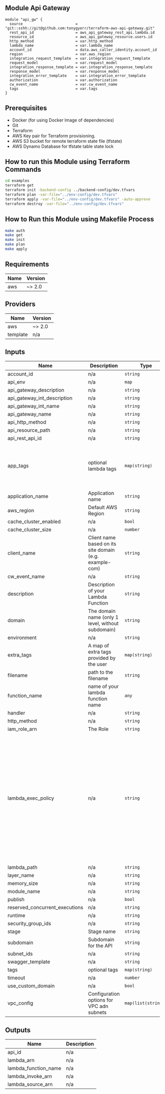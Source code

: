 ## Module Api Gateway
```hcl
module "api_gw" {
  source                        = "git::sshh://git@github.com:tonygyerr/terraform-aws-api-gateway.git"
  rest_api_id                   = aws_api_gateway_rest_api.lambda.id
  resource_id                   = aws_api_gateway_resource.users.id
  http_method                   = var.http_method
  lambda_name                   = var.lambda_name
  account_id                    = data.aws_caller_identity.account_id
  region                        = var.aws_region
  integration_request_template  = var.integration_request_template
  request_model                 = var.request_model
  integration_response_template = var.integration_response_template
  response_model                = var.response_model
  integration_error_template    = var.integration_error_template
  authorization                 = var.authorization
  cw_event_name                 = var.cw_event_name
  tags                          = var.tags
}
```

## Prerequisites
- Docker (for using Docker Image of dependencies)
- Git
- Terraform
- AWS Key pair for Terraform provisioning.
- AWS S3 bucket for remote terraform state file (tfstate)
- AWS Dynamo Database for tfstate table state lock 

## How to run this Module using Terraform Commands
```bash
cd examples
terraform get
terraform init -backend-config ../backend-config/dev.tfvars
terraform plan -var-file="../env-config/dev.tfvars"
terraform apply -var-file="../env-config/dev.tfvars" -auto-approve
terraform destroy -var-file="../env-config/dev.tfvars"
```

## How to Run this Module using Makefile Process
```bash
make auth
make get
make init
make plan
make apply
```

## Requirements

| Name | Version |
|------|---------|
| aws | ~> 2.0 |

## Providers

| Name | Version |
|------|---------|
| aws | ~> 2.0 |
| template | n/a |

## Inputs

| Name | Description | Type | Default | Required |
|------|-------------|------|---------|:--------:|
| account\_id | n/a | `string` | `${key_users}` | no |
| api\_env | n/a | `map` | `{}` | no |
| api\_gateway\_description | n/a | `string` | `""` | no |
| api\_gateway\_int\_description | n/a | `string` | `""` | no |
| api\_gateway\_int\_name | n/a | `string` | `""` | no |
| api\_gateway\_name | n/a | `string` | `""` | no |
| api\_http\_method | n/a | `string` | `""` | no |
| api\_resource\_path | n/a | `string` | n/a | yes |
| api\_rest\_api\_id | n/a | `string` | `""` | no |
| app\_tags | optional lambda tags | `map(string)` | <pre>{<br>  "costcenter": "",<br>  "environment": "",<br>  "name": "",<br>  "owner": "",<br>  "project": ""<br>}</pre> | no |
| application\_name | Application name | `string` | `""` | no |
| aws\_region | Default AWS Region | `string` | `""` | no |
| cache\_cluster\_enabled | n/a | `bool` | `false` | no |
| cache\_cluster\_size | n/a | `number` | `0.5` | no |
| client\_name | Client name based on its site domain (e.g. example-com) | `string` | `"app"` | no |
| cw\_event\_name | n/a | `string` | `""` | no |
| description | Description of your Lambda Function | `string` | `""` | no |
| domain | The domain name (only 1 level, without subdomain) | `string` | `"example.com"` | no |
| environment | n/a | `string` | `""` | no |
| extra\_tags | A map of extra tags provided by the user | `map(string)` | `{}` | no |
| filename | path to the filename | `string` | `""` | no |
| function\_name | name of your lambda function name | `any` | n/a | yes |
| handler | n/a | `string` | `"lambda.handler"` | no |
| http\_method | n/a | `string` | `"GET"` | no |
| iam\_role\_arn | The Role | `string` | n/a | yes |
| lambda\_exec\_policy | n/a | `string` | `"{\n    \"Version\": \"2012-10-17\",\n    \"Statement\": [\n        {\n            \"Effect\": \"Allow\",\n            \"Action\": [\n                \"logs:CreateLogGroup\",\n                \"logs:CreateLogStream\",\n                \"logs:PutLogEvents\"\n            ],\n            \"Resource\": [ \"arn:aws:logs:*:*:*\" ]\n        },\n        {\n            \"Effect\": \"Allow\",\n            \"Resource\": \"*\",\n            \"Action\": [\n                \"ec2:DescribeInstances\",\n                \"ec2:CreateNetworkInterface\",\n                \"ec2:AttachNetworkInterface\",\n                \"ec2:DescribeNetworkInterfaces\",\n                \"autoscaling:CompleteLifecycleAction\",\n                \"lambda:InvokeFunction\"\n            ]\n        },\n        {\n            \"Effect\": \"Allow\",\n            \"Action\": [\n                \"s3:PutObject\",\n                \"s3:GetObject\",\n                \"s3:PutObject\",\n                \"s3:DeleteObject\",\n                \"s3:ListBucket\"\n            ],\n            \"Resource\": [ \"arn:aws:s3:::*\" ]\n        }\n    ]\n}\n"` | no |
| lambda\_path | n/a | `string` | `""` | no |
| layer\_name | n/a | `string` | n/a | yes |
| memory\_size | n/a | `string` | `"256"` | no |
| module\_name | n/a | `string` | `""` | no |
| publish | n/a | `bool` | `false` | no |
| reserved\_concurrent\_executions | n/a | `string` | `"-1"` | no |
| runtime | n/a | `string` | `"python3.8"` | no |
| security\_group\_ids | n/a | `string` | `""` | no |
| stage | Stage name | `string` | `"v1"` | no |
| subdomain | Subdomain for the API | `string` | `"some"` | no |
| subnet\_ids | n/a | `string` | `""` | no |
| swagger\_template | n/a | `string` | `""` | no |
| tags | optional tags | `map(string)` | n/a | yes |
| timeout | n/a | `number` | `3` | no |
| use\_custom\_domain | n/a | `bool` | `false` | no |
| vpc\_config | Configuration options for VPC adn subnets | `map(list(string))` | `{}` | no |

## Outputs

| Name | Description |
|------|-------------|
| api\_id | n/a |
| lambda\_arn | n/a |
| lambda\_function\_name | n/a |
| lambda\_invoke\_arn | n/a |
| lambda\_source\_arn | n/a |